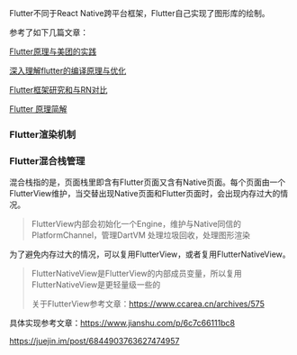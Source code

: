 Flutter不同于React Native跨平台框架，Flutter自己实现了图形库的绘制。

参考了如下几篇文章：

[ Flutter原理与美团的实践](https://blog.csdn.net/MeituanTech/article/details/81567238)

[深入理解flutter的编译原理与优化](https://yq.aliyun.com/articles/604052?utm_content=m_1000004305)

[Flutter框架研究和与RN对比](http://szuwest.github.io/flutterkuang-jia-yan-jiu-he-yu-rndui-bi.html)

[Flutter 原理简解](https://juejin.im/entry/5afa9769518825428630a61c)

### Flutter渲染机制



### Flutter混合栈管理

混合栈指的是，页面栈里即含有Flutter页面又含有Native页面。每个页面由一个FlutterView维护，当交替出现Native页面和Flutter页面时，会出现内存过大的情况。

> FlutterView内部会初始化一个Engine，维护与Native同信的PlatformChannel，管理DartVM 处理垃圾回收，处理图形渲染

为了避免内存过大的情况，可以复用FlutterView，或者复用FlutterNativeView。

> FlutterNativeView是FlutterView的内部成员变量，所以复用FlutterNativeView是更轻量级一些的
>
> 关于FlutterView参考文章：https://www.ccarea.cn/archives/575

具体实现参考文章：https://www.jianshu.com/p/6c7c66111bc8

https://juejin.im/post/6844903763627474957


